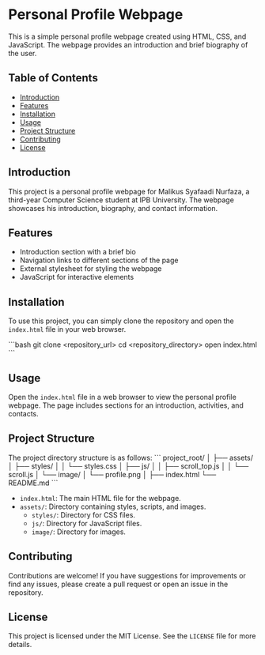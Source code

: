 
# Personal Profile Webpage

This is a simple personal profile webpage created using HTML, CSS, and JavaScript. The webpage provides an introduction and brief biography of the user.

## Table of Contents
- [Introduction](#introduction)
- [Features](#features)
- [Installation](#installation)
- [Usage](#usage)
- [Project Structure](#project-structure)
- [Contributing](#contributing)
- [License](#license)

## Introduction
This project is a personal profile webpage for Malikus Syafaadi Nurfaza, a third-year Computer Science student at IPB University. The webpage showcases his introduction, biography, and contact information.

## Features
- Introduction section with a brief bio
- Navigation links to different sections of the page
- External stylesheet for styling the webpage
- JavaScript for interactive elements

## Installation
To use this project, you can simply clone the repository and open the `index.html` file in your web browser.

\`\`\`bash
git clone <repository_url>
cd <repository_directory>
open index.html
\`\`\`

## Usage
Open the `index.html` file in a web browser to view the personal profile webpage. The page includes sections for an introduction, activities, and contacts.

## Project Structure
The project directory structure is as follows:
\`\`\`
project_root/
│
├── assets/
│   ├── styles/
│   │   └── styles.css
│   ├── js/
│   │   ├── scroll_top.js
│   │   └── scroll.js
│   └── image/
│       └── profile.png
│
├── index.html
└── README.md
\`\`\`

- `index.html`: The main HTML file for the webpage.
- `assets/`: Directory containing styles, scripts, and images.
  - `styles/`: Directory for CSS files.
  - `js/`: Directory for JavaScript files.
  - `image/`: Directory for images.

## Contributing
Contributions are welcome! If you have suggestions for improvements or find any issues, please create a pull request or open an issue in the repository.

## License
This project is licensed under the MIT License. See the `LICENSE` file for more details.

